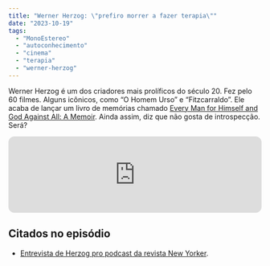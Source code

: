 ```yaml
---
title: "Werner Herzog: \"prefiro morrer a fazer terapia\""
date: "2023-10-19"
tags: 
  - "MonoEstereo"
  - "autoconhecimento"
  - "cinema"
  - "terapia"
  - "werner-herzog"
---
```


Werner Herzog é um dos criadores mais prolíficos do século 20. Fez pelo 60 filmes. Alguns icônicos, como “O Homem Urso” e “Fitzcarraldo”. Ele acaba de lançar um livro de memórias chamado [Every Man for Himself and God Against All: A Memoir](https://www.amazon.com.br/Every-Man-Himself-God-Against/dp/B0BVN832CV?crid=1H5JY0NFVVHPW&keywords=werner+herzog&qid=1697543825&sprefix=werner+herzo%2Caps%2C882&sr=8-1&linkCode=ll1&tag=eduf-20&linkId=c4cba1971cdd984205091fc5fac291c5&language=pt_BR&ref_=as_li_ss_tl). Ainda assim, diz que não gosta de introspecção. Será?

<iframe style="border-radius:12px" src="https://open.spotify.com/embed/episode/17G6DQiqCEhHQ6B7Va9Ay9?utm_source=generator" width="100%" height="152" frameborder="0" allowfullscreen allow="autoplay; clipboard-write; encrypted-media; fullscreen; picture-in-picture" loading="lazy"></iframe>

## Citados no episódio

- [Entrevista de Herzog pro podcast da revista New Yorker](https://www.newyorker.com/podcast/the-new-yorker-radio-hour/werner-herzog-defends-his-ecstatic-approach-to-the-truth).
